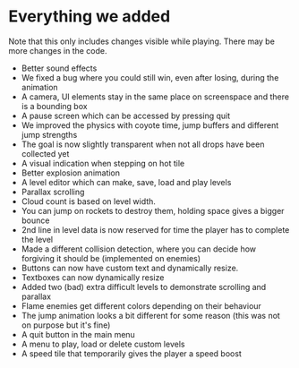 # Everything we added
Note that this only includes changes visible while playing. There may be more changes in the code. 
* Better sound effects
* We fixed a bug where you could still win, even after losing, during the animation
* A camera, UI elements stay in the same place on screenspace and there is a bounding box
* A pause screen which can be accessed by pressing quit 
* We improved the physics with coyote time, jump buffers and different jump strengths
* The goal is now slightly transparent when not all drops have been collected yet
* A visual indication when stepping on hot tile
* Better explosion animation
* A level editor which can make, save, load and play levels
* Parallax scrolling
* Cloud count is based on level width.
* You can jump on rockets to destroy them, holding space gives a bigger bounce
* 2nd line in level data is now reserved for time the player has to complete the level
* Made a different collision detection, where you can decide how forgiving it should be (implemented on enemies)
* Buttons can now have custom text and dynamically resize.
* Textboxes can now dynamically resize
* Added two (bad) extra difficult levels to demonstrate scrolling and parallax
* Flame enemies get different colors depending on their behaviour
* The jump animation looks a bit different for some reason (this was not on purpose but it's fine)
* A quit button in the main menu
* A menu to play, load or delete custom levels
* A speed tile that temporarily gives the player a speed boost